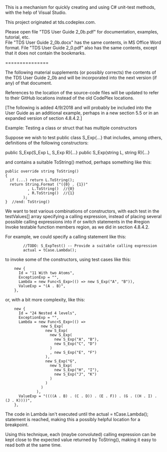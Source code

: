 This is a mechanism for quickly creating and using C# unit-test methods, with the help of Visual Studio.

This project originated at tds.codeplex.com.

Please open file "TDS User Guide 2_0b.pdf" for documentation, examples, tutorial, etc.  
File "TDS User Guide 2_0b.docx" has the same contents, in MS Office Word format.
File "TDS User Guide 2_0.pdf" also has the same contents, except that it does not contain the bookmarks.

===============

The following material supplements (or possibly corrects) the contents of the
TDS User Guide 2_0b and will be incorporated into the next version (if any)
of that document.

References to the location of the source-code files will be updated to 
refer to their GitHub locations instead of the old CodePlex locations.

[The following is added 4/9/2018 and will probably be included into the
User Guide as an additional example, perhaps in a new section 5.5
or in an expanded version of section 4.8.4.2.]

Example: Testing a class or struct that has multiple constructors

Suppose we wish to test public class S_Exp{...} that includes, among
others, definitions of the following constructors:

  public S_Exp(S_Exp L, S_Exp R){...}
  public S_Exp(string L, string R){...}

and contains a suitable ToString() method, perhaps something like this:

    public override string ToString()
    {
      if (...) return L.ToString();
      return String.Format ("({0} . {1})"
              , L.ToString()  //{0}
              , R.ToString()  //{1}
            );
    }  //end: ToString()
 
We want to test various combinations of constructors, with each test in the
testValues[] array specifying a calling expression, instead of placing several
possible calling expressions into if or switch statements in the
          #region Invoke testable function members
region, as we did in section 4.8.4.2.

For example, we could specify a calling statement like this:

            //TODO: S_ExpTest() -- Provide a suitable calling expression
            actual = tCase.Lambda();

to invoke some of the constructors, using test cases like this:

        new {
          Id = "11 With two Atoms",
          ExceptionExp = "",
          Lambda = new Func<S_Exp>(() => new S_Exp("A", "B")),
          ValueExp = "(A . B)",
        },

or, with a bit more complexity, like this:

        new {
          Id = "24 Nested 4 levels",
          ExceptionExp = "",
          Lambda = new Func<S_Exp>(() =>
                    new S_Exp(
                      new S_Exp(
                        new S_Exp(
                          new S_Exp("A", "B"),
                          new S_Exp("C", "D")
                        )
                        , new S_Exp("E", "F")
                      ),
                      new S_Exp("G",
                        new S_Exp(
                          new S_Exp("H", "I"),
                          new S_Exp("J", "K")
                        )
                      )
                    )
                  ),
          ValueExp = "((((A . B) . (C . D)) . (E . F)) . (G . ((H . I) . (J . K))))",
        },

The code in Lambda isn't executed until the
            actual = tCase.Lambda();
statement is reached, making this a possibly helpful location for a breakpoint.

Using this technique, each (maybe convoluted) calling expression can be kept close
to the expected value returned by ToString(), making it easy to read both at the same time.
